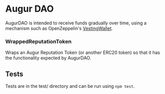 # Augur DAO

AugurDAO is intended to receive funds gradually over time, using a mechanism such as OpenZeppelin's [VestingWallet](https://github.com/OpenZeppelin/openzeppelin-contracts/blob/master/contracts/finance/VestingWallet.sol).

### WrappedReputationToken

Wraps an Augur Reputation Token (or another ERC20 token) so that it has the functionality expected by AugurDAO.

## Tests

Tests are in the test/ directory and can be run using `npm test`.
